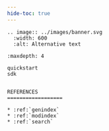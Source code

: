 ```yaml
---
hide-toc: true
---
```

```{eval-rst}
.. image:: ../images/banner.svg
  :width: 600
  :alt: Alternative text
```

```{toctree}
:maxdepth: 4

quickstart
sdk
```


```{eval-rst}

REFERENCES
==================

* :ref:`genindex`
* :ref:`modindex`
* :ref:`search`
```

